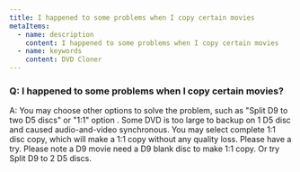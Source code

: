 ```yaml
---
title: I happened to some problems when I copy certain movies
metaItems:
  - name: description
    content: I happened to some problems when I copy certain movies
  - name: keywords
    content: DVD Cloner
---
```


### Q: I happened to some problems when I copy certain movies?

A:
You may choose other options to solve the problem, such as "Split D9 to two D5 discs" or "1:1" option .
Some DVD is too large to backup on 1 D5 disc and caused audio-and-video synchronous. You may select complete 1:1 disc copy, which will make a 1:1 copy without any quality loss. Please have a try.
Please note a D9 movie need a D9 blank disc to make 1:1 copy. Or try Split D9 to 2 D5 discs.